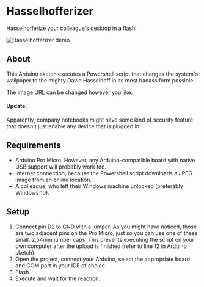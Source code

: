 # Hasselhofferizer
Hasselhofferize your colleague's desktop in a flash!

![Hasselhofferizer demo](media/HasselhofferizerDemo.gif)

## About

This Arduino sketch executes a Powershell script that changes the system's wallpaper to the mighty David Hasselhoff in its most badass form possible.

The image URL can be changed however you like.

#### Update:
Apparently, company notebooks might have some kind of security feature that doesn't just enable any device that is plugged in.

## Requirements
- Arduino Pro Micro. However, any Arduino-compatible board with native USB support will probably work too.
- Internet connection, because the Powershell script downloads a JPEG image from an online location.
- A colleague, who left their Windows machine unlocked (preferably Windows 10).

## Setup
1. Connect pin D2 to GND with a jumper. As you might have noticed, those are two adjacent pins on the Pro Micro, just so you can use one of these small, 2.54mm jumper caps. This prevents executing the script on your own computer after the upload is finished (refer to line 12 in Arduino sketch). 
2. Open the project, connect your Arduino, select the appropriate board and COM port in your IDE of choice.
3. Flash.
4. Execute and wait for the reaction.
